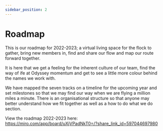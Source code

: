 ```yaml
---
sidebar_position: 2
---
```


# Roadmap

This is our roadmap for 2022-2023; a virtual living space for the flock to gather, bring new members in, find and share our flow and map our route forward together.

It is here that we get a feeling for the inherent culture of our team, find the way of ife at Odyssey momentum and get to see a little more colour behind the names we work with.

We have mapped the seven tracks on a timeline for the upcoming year and set milestones so that we may find our way when we are flying a million miles a minute. There is an organisational structure so that anyone may better understand how we fit together as well as a how to do what we do section.

View the roadmap 2022-2023 here:
https://miro.com/app/board/uXjVPadNkT0=/?share_link_id=597044697980
